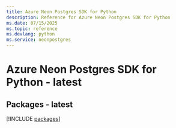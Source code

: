 ```yaml
---
title: Azure Neon Postgres SDK for Python
description: Reference for Azure Neon Postgres SDK for Python
ms.date: 07/15/2025
ms.topic: reference
ms.devlang: python
ms.service: neonpostgres
---
```

# Azure Neon Postgres SDK for Python - latest
## Packages - latest
[!INCLUDE [packages](neon-postgres-index.md)]